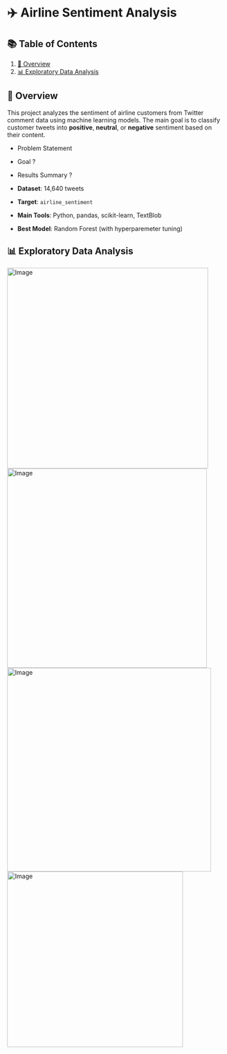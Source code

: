 # ✈️ Airline Sentiment Analysis

## 📚 Table of Contents
1. [📌 Overview](#-overview)
2. [📊 Exploratory Data Analysis](#-exploratory-data-analysis)

## 📌 Overview

This project analyzes the sentiment of airline customers from Twitter comment data using machine learning models. The main goal is to classify customer tweets into **positive**, **neutral**, or **negative** sentiment based on their content. 

* Problem Statement
* Goal ?
* Results Summary ?

* **Dataset**: 14,640 tweets
* **Target**: `airline_sentiment`
* **Main Tools**: Python, pandas, scikit-learn, TextBlob
* **Best Model**: Random Forest (with hyperparemeter tuning)

## 📊 Exploratory Data Analysis

<img width="464" alt="Image" src="https://github.com/user-attachments/assets/29a356ce-0ed8-450c-8fbc-158c84950309" />

<img width="461" alt="Image" src="https://github.com/user-attachments/assets/023891d3-7872-4145-a5a1-e1608d093a97" />

<img width="471" alt="Image" src="https://github.com/user-attachments/assets/c8543b6c-36f9-4c37-81fc-de9c173db680" />

<img width="406" alt="Image" src="https://github.com/user-attachments/assets/ed6d9e46-126e-4a47-b026-f0fe3bc518c5" />
